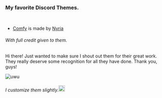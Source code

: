 ### My favorite Discord Themes.
<br>








- [Comfy](https://github.com/Comfy-Themes/Discord) is made by [Nyria](https://github.com/NYRI4)







###### With full credit given to them.
Hi there! Just wanted to make sure I shout out them for their great work. They really deserve some recognition for all they have done. Thank you, guys!

![uwu](https://media.tenor.com/p04QAjpOxOUAAAAC/in-love-anime.gif "uwu")

<h6>
I customize them slightly.<img src="https://media.tenor.com/PsqSjsWBQgkAAAAj/yaay-anime.gif" width="20"height="20">
</h6>

